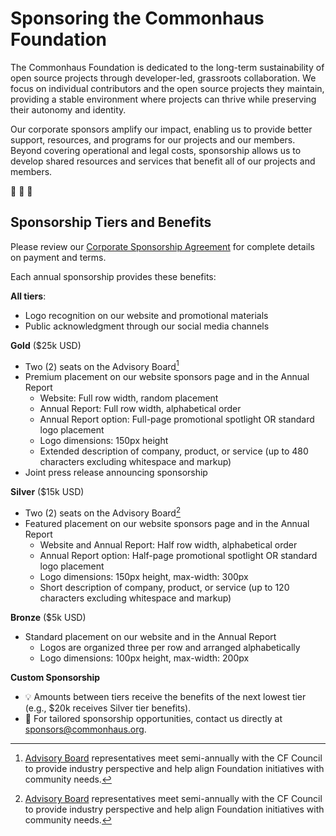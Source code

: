 # Sponsoring the Commonhaus Foundation

The Commonhaus Foundation is dedicated to the long-term sustainability of open source projects through developer-led, grassroots collaboration.
We focus on individual contributors and the open source projects they maintain, providing a stable environment where projects can thrive while preserving their autonomy and identity.

Our corporate sponsors amplify our impact, enabling us to provide better support, resources, and programs for our projects and our members.
Beyond covering operational and legal costs, sponsorship allows us to develop shared resources and services that benefit all of our projects and members.

🙏 🫶 🚀

## Sponsorship Tiers and Benefits

Please review our [Corporate Sponsorship Agreement](https://docs.google.com/document/d/1VRRdZoYsQEBIcirYpGR72rYElu3KyINT/edit?usp=drive_link&ouid=118260000630928579528&rtpof=true&sd=true) for complete details on payment and terms.

Each annual sponsorship provides these benefits:

**All tiers**:

- Logo recognition on our website and promotional materials
- Public acknowledgment through our social media channels

**Gold** ($25k USD)

- Two (2) seats on the Advisory Board[^1]
- Premium placement on our website sponsors page and in the Annual Report
    - Website: Full row width, random placement
    - Annual Report: Full row width, alphabetical order
    - Annual Report option: Full-page promotional spotlight OR standard logo placement
    - Logo dimensions: 150px height
    - Extended description of company, product, or service (up to 480 characters excluding whitespace and markup)
- Joint press release announcing sponsorship

**Silver** ($15k USD)

- Two (2) seats on the Advisory Board[^1]
- Featured placement on our website sponsors page and in the Annual Report
    - Website and Annual Report: Half row width, alphabetical order
    - Annual Report option: Half-page promotional spotlight OR standard logo placement
    - Logo dimensions: 150px height, max-width: 300px
    - Short description of company, product, or service (up to 120 characters excluding whitespace and markup)

**Bronze** ($5k USD)

- Standard placement on our website and in the Annual Report
    - Logos are organized three per row and arranged alphabetically
    - Logo dimensions: 100px height, max-width: 200px

**Custom Sponsorship**

- 💡 Amounts between tiers receive the benefits of the next lowest tier (e.g., $20k receives Silver tier benefits).
- 📩 For tailored sponsorship opportunities, contact us directly at [sponsors@commonhaus.org](mailto:sponsors@commonhaus.org).

[^1]: [Advisory Board](../../bylaws/5-cf-advisory-board.md) representatives meet semi-annually with the CF Council to provide industry perspective and help align Foundation initiatives with community needs.
